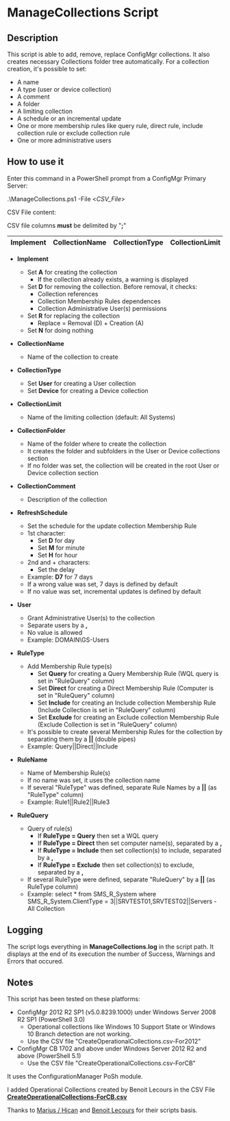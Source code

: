 # ManageCollections Script

## Description

This script is able to add, remove, replace ConfigMgr collections.
It also creates necessary Collections folder tree automatically.
For a collection creation, it's possible to set:

- A name
- A type (user or device collection)
- A comment
- A folder
- A limiting collection
- A schedule or an incremental update
- One or more membership rules like query rule, direct rule, include collection rule or exclude collection rule
- One or more administrative users

## How to use it

Enter this command in a PowerShell prompt from a ConfigMgr Primary Server:

.\ManageCollections.ps1 -File <*CSV_File*>

CSV File content:

CSV file columns **must** be delimited by "**;**"

Implement | CollectionName | CollectionType | CollectionLimit | CollectionFolder | CollectionComment | RefreshSchedule | User | RuleType | RuleName | RuleQuery
--------- | -------------- | -------------- | --------------- | ---------------- | ----------------- | --------------- | ---- | -------- | -------- | ---------

- **Implement**
  - Set **A** for creating the collection
    - If the collection already exists, a warning is displayed
  - Set **D** for removing the collection. Before removal, it checks:
    - Collection references
    - Collection Membership Rules dependences
    - Collection Administrative User(s) permissions
  - Set **R** for replacing the collection
    - Replace = Removal (D) + Creation (A)
  - Set **N** for doing nothing

- **CollectionName**
  - Name of the collection to create

- **CollectionType**
  - Set **User** for creating a User collection
  - Set **Device** for creating a Device collection

- **CollectionLimit**
  - Name of the limiting collection (default: All Systems)

- **CollectionFolder**
  - Name of the folder where to create the collection
  - It creates the folder and subfolders in the User or Device collections section
  - If no folder was set, the collection will be created in the root User or Device collection section

- **CollectionComment**
  - Description of the collection

- **RefreshSchedule**
  - Set the schedule for the update collection Membership Rule
  - 1st character:
    - Set **D** for day
    - Set **M** for minute
    - Set **H** for hour
  - 2nd and + characters:
    - Set the delay
  - Example: **D7** for 7 days
  - If a wrong value was set, 7 days is defined by default
  - If no value was set, incremental updates is defined by default

- **User**
  - Grant Administrative User(s) to the collection
  - Separate users by a **,**
  - No value is allowed
  - Example: DOMAIN\GS-Users

- **RuleType**
  - Add Membership Rule type(s)
    - Set **Query** for creating a Query Membership Rule (WQL query is set in "RuleQuery" column)
    - Set **Direct** for creating a Direct Membership Rule (Computer is set in "RuleQuery" column)
    - Set **Include** for creating an Include collection Membership Rule (Include Collection is set in "RuleQuery" column)
    - Set **Exclude** for creating an Exclude collection Membership Rule (Exclude Collection is set in "RuleQuery" column)
  - It's possible to create several Membership Rules for the collection by separating them by a **||** (double pipes)
  - Example: Query||Direct||Include

- **RuleName**
  - Name of Membership Rule(s)
  - If no name was set, it uses the collection name
  - If several "RuleType" was defined, separate Rule Names by a **||** (as "RuleType" column)
  - Example: Rule1||Rule2||Rule3

- **RuleQuery**
  - Query of rule(s)
    - If **RuleType = Query** then set a WQL query
    - If **RuleType = Direct** then set computer name(s), separated by a **,**
    - If **RuleType = Include** then set collection(s) to include, separated by a **,**
    - If **RuleType = Exclude** then set collection(s) to exclude, separated by a **,**
  - If several RuleType were defined, separate "RuleQuery" by a **||** (as RuleType column)
  - Example: select * from SMS_R_System where SMS_R_System.ClientType = 3||SRVTEST01,SRVTEST02||Servers - All Collection

## Logging

The script logs everything in **ManageCollections.log** in the script path.
It displays at the end of its execution the number of Success, Warnings and Errors that occured.

## Notes

This script has been tested on these platforms:

- ConfigMgr 2012 R2 SP1 (v5.0.8239.1000) under Windows Server 2008 R2 SP1 (PowerShell 3.0)
  - Operational collections like Windows 10 Support State or Windows 10 Branch detection are not working.
  - Use the CSV file "CreateOperationalCollections.csv-For2012"
- ConfigMgr CB 1702 and above under Windows Server 2012 R2 and above (PowerShell 5.1)
  - Use the CSV file "CreateOperationalCollections.csv-ForCB"

It uses the ConfigurationManager PoSh module.

I added Operational Collections created by Benoit Lecours in the CSV File **[CreateOperationalCollections-ForCB.csv](https://github.com/BlackCatDeployment/SCCM/blob/master/ManageCollections/CreateOperationalCollections-ForCB.csv)**

Thanks to [Marius / Hican](https://gallery.technet.microsoft.com/scriptcenter/SCCM-2012-Management-b36e7aeb) and [Benoit Lecours](https://gallery.technet.microsoft.com/Set-of-Operational-SCCM-19fa8178) for their scripts basis.
